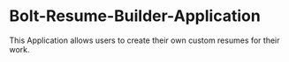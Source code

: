 # Bolt-Resume-Builder-Application
This Application allows users to create their own custom resumes for their work.
